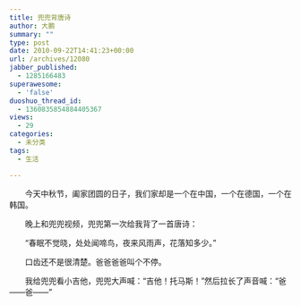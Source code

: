 ```yaml
---
title: 兜兜背唐诗
author: 大鹏
summary: ""
type: post
date: 2010-09-22T14:41:23+00:00
url: /archives/12080
jabber_published:
  - 1285166483
superawesome:
  - 'false'
duoshuo_thread_id:
  - 1360835854884405367
views:
  - 29
categories:
  - 未分类
tags:
  - 生活

---
```

　　今天中秋节，阖家团圆的日子，我们家却是一个在中国，一个在德国，一个在韩国。
  
　　晚上和兜兜视频，兜兜第一次给我背了一首唐诗：
  
　　“春眠不觉晓，处处闻啼鸟，夜来风雨声，花落知多少。”
  
　　口齿还不是很清楚。爸爸爸爸叫个不停。
  
　　我给兜兜看小吉他，兜兜大声喊：“吉他！托马斯！”然后拉长了声音喊：“爸——爸——”
